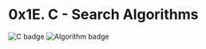 
# 0x1E. C - Search Algorithms

![C badge](https://img.shields.io/badge/C-CC5500)
![Algorithm badge](https://img.shields.io/badge/Algorithm-CC5500)
